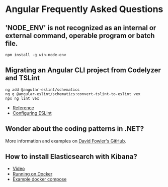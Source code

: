 # Angular Frequently Asked Questions

## 'NODE_ENV' is not recognized as an internal or external command, operable program or batch file.

```
npm install -g win-node-env
```

## Migrating an Angular CLI project from Codelyzer and TSLint

```
ng add @angular-eslint/schematics
ng g @angular-eslint/schematics:convert-tslint-to-eslint vex
npx ng lint vex
```

- [Reference](https://github.com/angular-eslint/angular-eslint#quick-start-with-angular-and-eslint)
- [Configuring ESLint](https://eslint.org/docs/user-guide/configuring/)

## Wonder about the coding patterns in .NET?

More information and examples on [David Fowler's GitHub](https://github.com/davidfowl/DotNetCodingPatterns/blob/main/1.md#generics-types-as-a-factory).

## How to install Elasticsearch with Kibana?

- [Video](https://www.youtube.com/watch?v=0acSdHJfk64)
- [Running on Docker](https://www.elastic.co/guide/en/elastic-stack-get-started/current/get-started-docker.html)
- [Example docker compose](https://github.com/iayti/CleanArchitecture/blob/c2c576282ff71a66a9babc4a7262081cb1d9f251/docker-compose.yml)